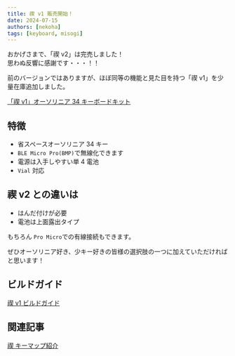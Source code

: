 ```yaml
---
title: 禊 v1 販売開始！
date: 2024-07-15
authors: [nekoha]
tags: [keyboard, misogi]
---
```


おかげさまで、「禊 v2」は完売しました！  
思わぬ反響に感謝です・・・！！

前のバージョンではありますが、ほぼ同等の機能と見た目を持つ「禊 v1」を少量在庫追加しました。

[「禊 v1」オーソリニア 34 キーボードキット](https://mobneko-shop.booth.pm/items/5929554)

## 特徴

- 省スペースオーソリニア 34 キー
- `BLE Micro Pro(BMP)`で無線化できます
- 電源は入手しやすい単 4 電池
- `Vial` 対応

## 禊 v2 との違いは

- はんだ付けが必要
- 電池は上面露出タイプ

もちろん `Pro Micro`での有線接続もできます。

ぜひオーソリニア好き、少キー好きの皆様の選択肢の一つに加えていただければと思います！

## ビルドガイド

[禊 v1 ビルドガイド](https://yoshida-nekoha.github.io/mobneko-keebs-doc/docs/build-guide/misogi-v1)

## 関連記事

[禊 キーマップ紹介](/mobneko-keebs-doc/blog/2024/07/13/keymaps)
